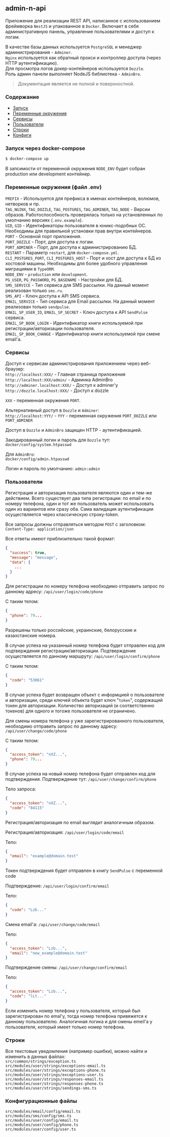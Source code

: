 ## admin-n-api
Приложение для реализации REST API, написанное с использованием фреймворка `NestJS` и упакованное в `Docker`. Включает в себя административную панель, управление пользователями и доступ к логам.

В качестве базы данных используется `PostgreSQL` и менеджер администрирования - `Adminer`.  
`Nginx` используется как обратный прокси и контроллер доступа (через HTTP аутентификацию).  
Для просмотра логов докер-контейнеров используется `Dozzle`.  
Роль админ панели выполняет NodeJS библиотека - `AdminBro`.

> Документация является не полной и поверхностной.

### Содержание
* [Запуск](#run)
* [Переменные окружения](#env)
* [Сервисы](#services)
* [Пользователи](#users)
* [Строки](#strings)
* [Конфиги](#configs)

### Запуск через docker-compose <a name="run"></a>
```bash
$ docker-compose up
```

В запсимости от переменной окружения `NODE_ENV` будет собран production или development контейнер.

### Переменные окружения (файл .env) <a name="env"></a>
`PREFIX` - Используется для префикса в именах контейнеров, волюмов, нетворков и пр.  
`TAG_NGINX`, `TAG_DOZZLE`, `TAG_POSTGRES`, `TAG_ADMINER`, `TAG_NODE` - Версии образов. Работоспособность проверялась только на установленных по умолчанию версиях (`.env.example`).  
`UID`, `GID` - Идентификаторы пользователя в юникс-подобных ОС. Необходимы для правильной установки прав внутри контейнеров.  
`PORT` - Основной порт приложения.  
`PORT_DOZZLE` - Порт, для доступа к логам.  
`PORT_ADMINER` - Порт, для доступа к администрированию БД.  
`RESTART` - Параметр `restart`, для `docker-compose.yml`.  
`CLI_POSTGRES_PORT`, `CLI_POSTGRES_HOST` - Порт и хост для доступа к БД из хостовой машины. Необходимы для более удобного управления миграциями в `TypeORM`.  
`NODE_ENV` - `production` или `development`.  
`PG_USER`, `PG_PASSWORD`, `PG_BASENAME` - Настройки для БД.  
`SMS_SERVICE` - Тип сервиса для SMS рассылки. На данный момент реализован только `sms.ru`.  
`SMS_API` - Ключ доступа к API SMS сервиса.  
`EMAIL_SERVICE` - Тип сервиса для Email рассылки. На данный момент реализован только `sendpulse`.  
`EMAIL_SP_USER_ID`, `EMAIL_SP_SECRET` - Ключ доступа к API `SendPulse` сервиса.  
`EMAIL_SP_BOOK_LOGIN` - Идентификатор книги используемой при регистрации/авторизации пользователя.  
`EMAIL_SP_BOOK_CHANGE` - Идентификатор книги используемой при смене email'а.  

### Сервисы <a name="services"></a>
Доступ к сервисам администрирования приложением через веб-браузер:  
`http://localhost:XXX/` - Главная страница приложения  
`http://localhost:XXX/admin/` - Админка AdminBro  
`http://adminer.localhost:XXX/` - Доступ к adminer'у  
`http://dozzle.localhost:XXX/` - Доступ к dozzle  

`XXX` - переменная окружения `PORT`.

Альтернативный доступ в `Dozzle` и `Adminer`:  
`http://localhost:YYY/` - `YYY` - переменная окружения `PORT_DOZZLE` или `PORT_ADMINER`

Доступ в `Dozzle` и `AdminBro` защищен HTTP - аутентификацией.

Закодированный логин и пароль для `Dozzle` тут:  
`docker/config/system.htpasswd`

Для `AdminBro`:  
`docker/config/admin.htpasswd`

Логин и пароль по умолчанию: `admin:admin`

### Пользователи <a name="users"></a>
Регистрация и авторизация пользователя являются один и тем-же действием. Всего существует два типа регистрации: по email и по номеру телефона, один и тот же пользователь может использовать один из вариантов или сразу оба. Сама валидация аутентификации осуществляется через классическую строку-token.

Все запросы должны отправляться методом `POST` с заголовком:  
`Content-Type: application/json`

Все ответы имеют приблизительно такой формат:
```json
{
  "success": true,
  "message": "message",
  "data": {
    ...
  }
}
```

Для регистрации по номеру телефона необходимо отправить запрос по данному адресу:
`/api/user/login/code/phone`

С таким телом:
```json
{
  "phone": 79...
}
```

Разрешены только российские, украинские, белорусские и казахстанские номера.

В случае успеха на указанный номер телефона будет отправлен код для подтверждения регистрации/авторизации. Подтверждение осуществляется по данному маршруту:
`/api/user/login/confirm/phone`

С таким телом:
```json
{
  "code": "53061"
}
```

В случае успеха будет возвращен объект с информцией о пользователе и авторизации, среди ключей объекта будет ключ "`token`", содержащий токен для авторизации. Количество авторизаций (и соответственно токенов) для одного и тогоже пользователя не ограничено.

Для смены номера телефона у уже зарегистрированного пользователя, необходимо отправить запрос по данному адресу:
`/api/user/change/code/phone`

С таким телом:
```json
{
  "access_token": "nXZ...",
  "phone": 79...
}
```

В случае успеха на новый номер телефона будет отправлен код для подтверждения. Подтверждение тут:
`/api/user/change/confirm/phone`

Тело запроса:
```json
{
  "access_token": "nXZ...",
  "code": "84115"
}
```

Регистрация/авторизация по email выглядит аналогичным образом.

Регистрация/авторизация:
`/api/user/login/code/email`

Тело:
```json
{
  "email": "example@domain.test"
}
```

Токен подтверждения будет отправлен в книгу `SendPulse` с переменной code

Подтверждение:
`/api/user/login/confirm/email`

Тело:
```json
{
  "code": "Lzb..."
}
```

Смена email'а:
`/api/user/change/code/email`

Тело:
```json
{
  "access_token": "Lzb...",
  "email": "new_example@domain.test"
}
```

Подтверждение смены:
`/api/user/change/confirm/email`

Тело:
```json
{
  "access_token": "Lzb...",
  "code": "lLt..."
}
```

Если изменить номер телефона у пользователя, который был зарегистрирован по emal'у, тогда номер телефона привяжется к данному пользователю. Аналогичная логика и для смены emeil'а у пользователя, который имеет только номер телефона.

### Строки <a name="strings"></a>
Все текстовые уведомления (например ошибки), можно найти и изменить в данных файлах:  
`src/common/strings/exception.ts`  
`src/modules/user/strings/exceptions-email.ts`  
`src/modules/user/strings/exceptions-phone.ts`  
`src/modules/user/strings/exceptions-user.ts`  
`src/modules/user/strings/responses-email.ts`  
`src/modules/user/strings/responses-phone.ts`  
`src/modules/user/strings/sendings-sms.ts`

### Конфигурационные файлы <a name="configs"></a>
`src/modules/email/config/email.ts`  
`src/modules/sms/config/sms.ts`  
`src/modules/user/config/email.ts`  
`src/modules/user/config/phone.ts`  
`src/modules/user/config/user.ts`
